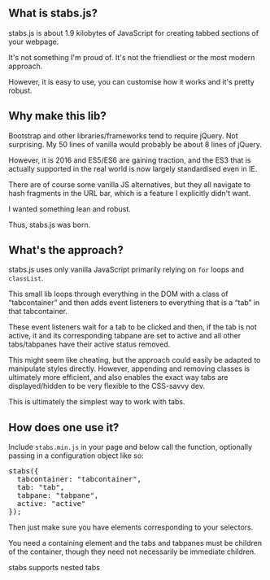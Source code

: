 <h2>What is stabs.js?</h2>
<p>stabs.js is about 1.9 kilobytes of JavaScript for creating tabbed sections of your webpage.</p>
<p>It's not something I'm proud of. It's not the friendliest or the most modern approach.</p>
<p>However, it is easy to use, you can customise how it works and it's pretty robust.</p>
<h2>Why make this lib?</h2>
<p>Bootstrap and other libraries/frameworks tend to require jQuery. Not surprising. My 50 lines of vanilla would probably be about 8 lines of jQuery.</p>
<p>However, it is 2016 and ES5/ES6 are gaining traction, and the ES3 that is actually supported in the real world is now largely standardised even in IE.</p>
<p>There are of course some vanilla JS alternatives, but they all navigate to hash fragments in the URL bar, which is a feature I explicitly didn't want.</p>
<p>I wanted something lean and robust.</p>
<p>Thus, stabs.js was born.</p>
<h2>What's the approach?</h2>
<p>stabs.js uses only vanilla JavaScript primarily relying on <code>for</code> loops and <code>classList</code>.</p>
<p>This small lib loops through everything in the DOM with a class of &ldquo;tabcontainer&rdquo; and then adds event listeners to everything that is a &ldquo;tab&rdquo; in that tabcontainer.</p>
<p>These event listeners wait for a tab to be clicked and then, if the tab is not active, it and its corresponding tabpane are set to active and all other tabs/tabpanes have their active status removed.</p>
<p>This might seem like cheating, but the approach could easily be adapted to manipulate styles directly. However, appending and removing classes is ultimately more efficient, and also enables the exact way tabs are displayed/hidden to be very flexible to the CSS-savvy dev.</p>
<p>This is ultimately the simplest way to work with tabs.</p>
<h2>How does one use it?</h2>
<p>Include <code>stabs.min.js</code> in your page and below call the function, optionally passing in a configuration object like so:</p>
<pre>
stabs({
  tabcontainer: "tabcontainer",
  tab: "tab",
  tabpane: "tabpane",
  active: "active"
});</pre>
<p>Then just make sure you have elements corresponding to your selectors.</p>
<p>You need a containing element and the tabs and tabpanes must be children of the container, though they need not necessarily be immediate children.</p>
<p>stabs supports nested tabs</p>
